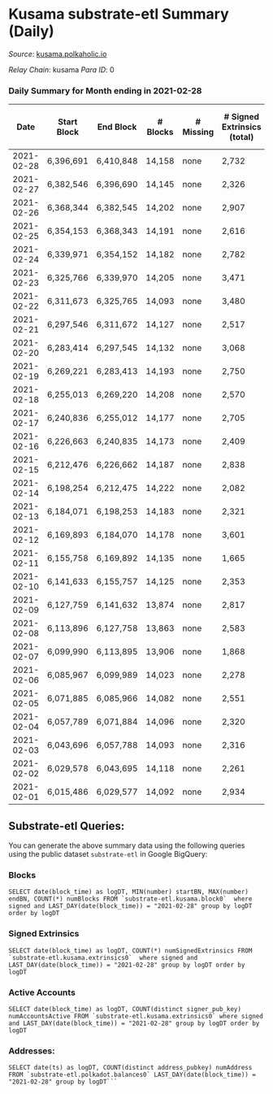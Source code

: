 # Kusama substrate-etl Summary (Daily)

_Source_: [kusama.polkaholic.io](https://kusama.polkaholic.io)

*Relay Chain*: kusama
*Para ID*: 0



### Daily Summary for Month ending in 2021-02-28


| Date | Start Block | End Block | # Blocks | # Missing | # Signed Extrinsics (total) | # Active Accounts | # Addresses with Balances | # Events | # Transfers | # XCM Transfers In | # XCM Transfers Out |
| ---- | ----------- | --------- | -------- | --------- | --------------------------- | ----------------- | ------------------------- | -------- | ----------- | ------------------ | ------------------- |
| 2021-02-28 | 6,396,691 | 6,410,848 | 14,158 | none | 2,732 | 999 | 38,850 | 73,932 | 1,285 ($24,626,052) |   |   |
| 2021-02-27 | 6,382,546 | 6,396,690 | 14,145 | none | 2,326 | 870 |  | 70,437 | 874 ($16,421,302) |   |   |
| 2021-02-26 | 6,368,344 | 6,382,545 | 14,202 | none | 2,907 | 1,061 |  | 78,173 | 1,283 ($21,228,947) |   |   |
| 2021-02-25 | 6,354,153 | 6,368,343 | 14,191 | none | 2,616 | 991 |  | 70,288 | 1,082 ($55,679,457) |   |   |
| 2021-02-24 | 6,339,971 | 6,354,152 | 14,182 | none | 2,782 | 1,083 |  | 79,780 | 1,280 ($47,610,756) |   |   |
| 2021-02-23 | 6,325,766 | 6,339,970 | 14,205 | none | 3,471 | 1,292 |  | 76,273 | 1,944 ($48,333,855) |   |   |
| 2021-02-22 | 6,311,673 | 6,325,765 | 14,093 | none | 3,480 | 1,261 |  | 77,354 | 1,892 ($53,082,406) |   |   |
| 2021-02-21 | 6,297,546 | 6,311,672 | 14,127 | none | 2,517 | 929 |  | 74,525 | 913 ($13,094,797) |   |   |
| 2021-02-20 | 6,283,414 | 6,297,545 | 14,132 | none | 3,068 | 1,051 |  | 73,612 | 1,467 ($34,415,958) |   |   |
| 2021-02-19 | 6,269,221 | 6,283,413 | 14,193 | none | 2,750 | 1,070 |  | 70,676 | 1,329 ($50,650,692) |   |   |
| 2021-02-18 | 6,255,013 | 6,269,220 | 14,208 | none | 2,570 | 966 |  | 76,246 | 997 ($80,958,427) |   |   |
| 2021-02-17 | 6,240,836 | 6,255,012 | 14,177 | none | 2,705 | 1,038 |  | 75,571 | 1,170 ($44,799,673) |   |   |
| 2021-02-16 | 6,226,663 | 6,240,835 | 14,173 | none | 2,409 | 940 |  | 66,100 | 1,010 ($23,862,660) |   |   |
| 2021-02-15 | 6,212,476 | 6,226,662 | 14,187 | none | 2,838 | 1,121 |  | 81,230 | 1,316 ($91,954,394) |   |   |
| 2021-02-14 | 6,198,254 | 6,212,475 | 14,222 | none | 2,082 | 791 |  | 66,752 | 695 ($8,367,983) |   |   |
| 2021-02-13 | 6,184,071 | 6,198,253 | 14,183 | none | 2,321 | 939 |  | 69,450 | 830 ($41,435,692) |   |   |
| 2021-02-12 | 6,169,893 | 6,184,070 | 14,178 | none | 3,601 | 971 |  | 77,028 | 713 ($27,843,580) |   |   |
| 2021-02-11 | 6,155,758 | 6,169,892 | 14,135 | none | 1,665 | 826 |  | 64,845 | 737 ($21,697,611) |   |   |
| 2021-02-10 | 6,141,633 | 6,155,757 | 14,125 | none | 2,353 | 877 |  | 79,224 | 723 ($27,130,073) |   |   |
| 2021-02-09 | 6,127,759 | 6,141,632 | 13,874 | none | 2,817 | 1,142 |  | 74,752 | 936 ($35,111,716) |   |   |
| 2021-02-08 | 6,113,896 | 6,127,758 | 13,863 | none | 2,583 | 886 |  | 74,951 | 1,182 ($67,263,111) |   |   |
| 2021-02-07 | 6,099,990 | 6,113,895 | 13,906 | none | 1,868 | 680 |  | 67,418 | 607 ($15,060,827) |   |   |
| 2021-02-06 | 6,085,967 | 6,099,989 | 14,023 | none | 2,278 | 824 |  | 72,676 | 734 ($11,798,417) |   |   |
| 2021-02-05 | 6,071,885 | 6,085,966 | 14,082 | none | 2,551 | 951 |  | 68,825 | 1,141 ($41,588,616) |   |   |
| 2021-02-04 | 6,057,789 | 6,071,884 | 14,096 | none | 2,320 | 853 |  | 72,256 | 977 ($19,862,642) |   |   |
| 2021-02-03 | 6,043,696 | 6,057,788 | 14,093 | none | 2,316 | 904 |  | 67,167 | 1,056 ($46,555,269) |   |   |
| 2021-02-02 | 6,029,578 | 6,043,695 | 14,118 | none | 2,261 | 811 |  | 85,533 | 790 ($30,224,919) |   |   |
| 2021-02-01 | 6,015,486 | 6,029,577 | 14,092 | none | 2,934 | 771 |  | 71,077 | 609 ($8,826,975) |   |   |

## Substrate-etl Queries:
You can generate the above summary data using the following queries using the public dataset `substrate-etl` in Google BigQuery:


### Blocks
```
SELECT date(block_time) as logDT, MIN(number) startBN, MAX(number) endBN, COUNT(*) numBlocks FROM `substrate-etl.kusama.block0`  where signed and LAST_DAY(date(block_time)) = "2021-02-28" group by logDT order by logDT
```


### Signed Extrinsics
```
SELECT date(block_time) as logDT, COUNT(*) numSignedExtrinsics FROM `substrate-etl.kusama.extrinsics0`  where signed and LAST_DAY(date(block_time)) = "2021-02-28" group by logDT order by logDT
```


### Active Accounts
```
SELECT date(block_time) as logDT, COUNT(distinct signer_pub_key) numAccountsActive FROM `substrate-etl.kusama.extrinsics0` where signed and LAST_DAY(date(block_time)) = "2021-02-28" group by logDT order by logDT
```


### Addresses:
```
SELECT date(ts) as logDT, COUNT(distinct address_pubkey) numAddress FROM `substrate-etl.polkadot.balances0` LAST_DAY(date(block_time)) = "2021-02-28" group by logDT```

